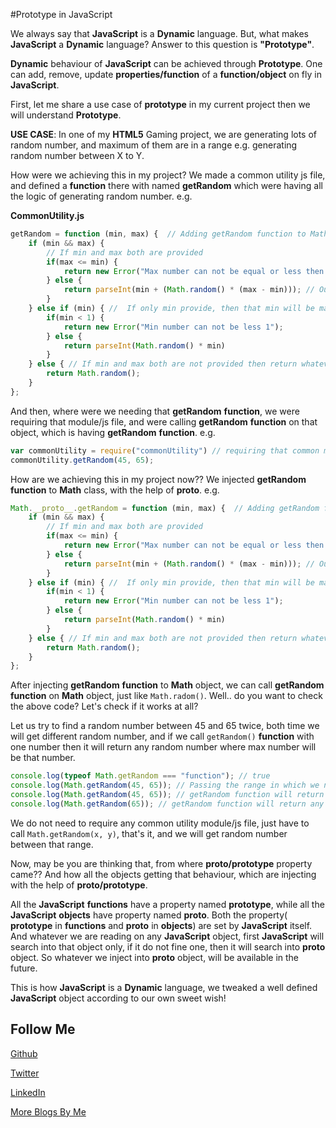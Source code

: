 #Prototype in JavaScript

We always say that **JavaScript** is a **Dynamic** language. But, what makes **JavaScript** a **Dynamic** language? Answer to this question is **"Prototype"**.

**Dynamic** behaviour of **JavaScript** can be achieved through **Prototype**. One can add, remove, update **properties/function** of a **function/object** on fly in **JavaScript**.

First, let me share a use case of **prototype** in my current project then we will understand **Prototype**.

**USE CASE**: In one of my **HTML5** Gaming project, we are generating lots of random number, and maximum of them are in a range e.g. generating random number between X to Y.

How were we achieving this in my project? We made a common utility js file, and defined a **function** there with named **getRandom** which were having all the logic of generating random number. e.g.

**CommonUtility.js**
```JavaScript
getRandom = function (min, max) {  // Adding getRandom function to Math object
    if (min && max) {
        // If min and max both are provided
        if(max <= min) {
            return new Error("Max number can not be equal or less then min");
        } else {
            return parseInt(min + (Math.random() * (max - min))); // Our logic for getting a random number
        }
    } else if (min) { //  If only min provide, then that min will be max and min will be 0
        if(min < 1) {
            return new Error("Min number can not be less 1");
        } else {
            return parseInt(Math.random() * min)
        }
    } else { // If min and max both are not provided then return whatever Math.random returns.
        return Math.random();
    }
};
```

And then, where were we needing that **getRandom** **function**, we were requiring that module/js file, and were calling **getRandom** **function** on that object, which is having **getRandom** **function**. e.g.

```JavaScript
var commonUtility = require("commonUtility") // requiring that common module.
commonUtility.getRandom(45, 65);
```

How are we achieving this in my project now?? We injected **getRandom** **function** to **Math** class, with the help of **__proto__**. e.g.

```JavaScript
Math.__proto__.getRandom = function (min, max) {  // Adding getRandom function to Math object
    if (min && max) {
        // If min and max both are provided
        if(max <= min) {
            return new Error("Max number can not be equal or less then min");
        } else {
            return parseInt(min + (Math.random() * (max - min))); // Our logic for getting a random number
        }
    } else if (min) { //  If only min provide, then that min will be max and min will be 0
        if(min < 1) {
            return new Error("Min number can not be less 1");
        } else {
            return parseInt(Math.random() * min)
        }
    } else { // If min and max both are not provided then return whatever Math.random returns.
        return Math.random();
    }
};
```

After injecting **getRandom** **function** to **Math** object, we can call **getRandom** **function** on **Math** object, just like ```Math.radom()```. Well.. do you want to check the above code? Let's check if it works at all?

Let us try to find a random number between 45 and 65 twice, both time we will get different random number, and if we call ```getRandom()``` **function** with one number then it will return any random number where max number will be that number.

```JavaScript
console.log(typeof Math.getRandom === "function"); // true
console.log(Math.getRandom(45, 65)); // Passing the range in which we need to generate a random number
console.log(Math.getRandom(45, 65)); // getRandom function will return any random number between 45 to 65
console.log(Math.getRandom(65)); // getRandom function will return any random number between 45 to 65
```

We do not need to require any common utility module/js file, just have to call ```Math.getRandom(x, y)```, that's it, and we will get random number between that range.

Now, may be you are thinking that, from where **__proto__/prototype** property came?? And how all the objects getting that behaviour, which are injecting with the help of **__proto__/prototype**.

All the **JavaScript** **functions** have a property named **prototype**, while all the **JavaScript** **objects** have property named **__proto__**. Both the property( **prototype** in **functions** and **__proto__** in **objects**) are set by **JavaScript** itself. And whatever we are reading on any **JavaScript** object, first **JavaScript** will search into that object only, if it do not fine one, then it will search into **__proto__** object. So whatever we inject into **__proto__** object, will be available in the future.

This is how **JavaScript** is a **Dynamic** language, we tweaked a well defined **JavaScript** object according to our own sweet wish!

Follow Me
---
[Github](https://github.com/NamitaMalik)

[Twitter](https://twitter.com/namita13_04)

[LinkedIn](https://in.linkedin.com/in/namita-malik-a7885b23)

[More Blogs By Me](https://namitamalik.github.io/)

